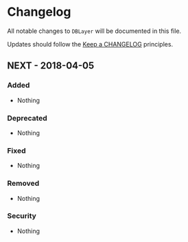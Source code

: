# Changelog

All notable changes to `DBLayer` will be documented in this file.

Updates should follow the [Keep a CHANGELOG](http://keepachangelog.com/) principles.

## NEXT - 2018-04-05

### Added
- Nothing

### Deprecated
- Nothing

### Fixed
- Nothing

### Removed
- Nothing

### Security
- Nothing
